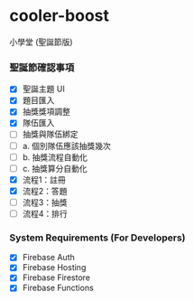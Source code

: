 # cooler-boost
小學堂 (聖誕節版)

### 聖誕節確認事項
- [x] 聖誕主題 UI
- [x] 題目匯入 
- [x] 抽獎獎項調整
- [x] 隊伍匯入
- [ ] 抽獎與隊伍綁定
- [ ] a. 個別隊伍應該抽獎幾次
- [ ] b. 抽獎流程自動化
- [ ] c. 抽獎算分自動化
- [x] 流程1：註冊
- [x] 流程2：答題
- [ ] 流程3：抽獎
- [ ] 流程4：排行

### System Requirements (For Developers)
- [x] Firebase Auth
- [x] Firebase Hosting
- [x] Firebase Firestore
- [x] Firebase Functions
